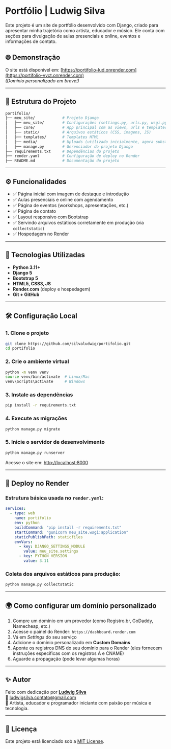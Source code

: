 # Portfólio | Ludwig Silva

Este projeto é um site de portfólio desenvolvido com Django, criado para apresentar minha trajetória como artista, educador e músico. Ele conta com seções para divulgação de aulas presenciais e online, eventos e informações de contato.

## 🌐 Demonstração

O site está disponível em: [https://portifolio-lud.onrender.com](https://portifolio-vyct.onrender.com)  
*(Domínio personalizado em breve!)*

---

## 📁 Estrutura do Projeto

```bash
portifolio/
├── meu_site/            # Projeto Django
│   ├── meu_site/        # Configurações (settings.py, urls.py, wsgi.py)
│   ├── core/            # App principal com as views, urls e templates
│   ├── static/          # Arquivos estáticos (CSS, imagens, JS)
│   ├── templates/       # Templates HTML
│   ├── media/           # Uploads (utilizado inicialmente, agora substituído por static/)
│   ├── manage.py        # Gerenciador do projeto Django
├── requirements.txt     # Dependências do projeto
├── render.yaml          # Configuração de deploy no Render
├── README.md            # Documentação do projeto
```

---

## ⚙️ Funcionalidades

- ✅ Página inicial com imagem de destaque e introdução
- ✅ Aulas presenciais e online com agendamento
- ✅ Página de eventos (workshops, apresentações, etc.)
- ✅ Página de contato
- ✅ Layout responsivo com Bootstrap
- ✅ Servindo arquivos estáticos corretamente em produção (via `collectstatic`)
- ✅ Hospedagem no Render

---

## 🚀 Tecnologias Utilizadas

- **Python 3.11+**
- **Django 5**
- **Bootstrap 5**
- **HTML5, CSS3, JS**
- **Render.com** (deploy e hospedagem)
- **Git + GitHub**

---

## 🛠️ Configuração Local

### 1. Clone o projeto
```bash
git clone https://github.com/silvaludwig/portifolio.git
cd portifolio
```

### 2. Crie o ambiente virtual
```bash
python -m venv venv
source venv/bin/activate  # Linux/Mac
venv\Scripts\activate     # Windows
```

### 3. Instale as dependências
```bash
pip install -r requirements.txt
```

### 4. Execute as migrações
```bash
python manage.py migrate
```

### 5. Inicie o servidor de desenvolvimento
```bash
python manage.py runserver
```

Acesse o site em: [http://localhost:8000](http://localhost:8000)

---

## 🧾 Deploy no Render

### Estrutura básica usada no `render.yaml`:
```yaml
services:
  - type: web
    name: portifolio
    env: python
    buildCommand: "pip install -r requirements.txt"
    startCommand: "gunicorn meu_site.wsgi:application"
    staticPublishPath: staticfiles
    envVars:
      - key: DJANGO_SETTINGS_MODULE
        value: meu_site.settings
      - key: PYTHON_VERSION
        value: 3.11
```

### Coleta dos arquivos estáticos para produção:
```bash
python manage.py collectstatic
```

---

## 🌍 Como configurar um domínio personalizado

1. Compre um domínio em um provedor (como Registro.br, GoDaddy, Namecheap, etc.)
2. Acesse o painel do Render: `https://dashboard.render.com`
3. Vá em *Settings* do seu serviço
4. Adicione o domínio personalizado em **Custom Domains**
5. Aponte os registros DNS do seu domínio para o Render (eles fornecem instruções específicas com os registros A e CNAME)
6. Aguarde a propagação (pode levar algumas horas)

---

## ✨ Autor

Feito com dedicação por **[Ludwig Silva](https://github.com/silvaludwig)**  
📧 ludwigsilva.contato@gmail.com  
🎸 Artista, educador e programador iniciante com paixão por música e tecnologia.

---

## 📄 Licença

Este projeto está licenciado sob a [MIT License](LICENSE).
